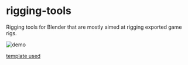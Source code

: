 # rigging-tools
Rigging tools for Blender that are mostly aimed at rigging exported game rigs.

![demo](https://github.com/MrWheatley/rigging-tools/blob/main/demo.gif)


[template used](https://gist.github.com/p2or/2947b1aa89141caae182526a8fc2bc5a)
